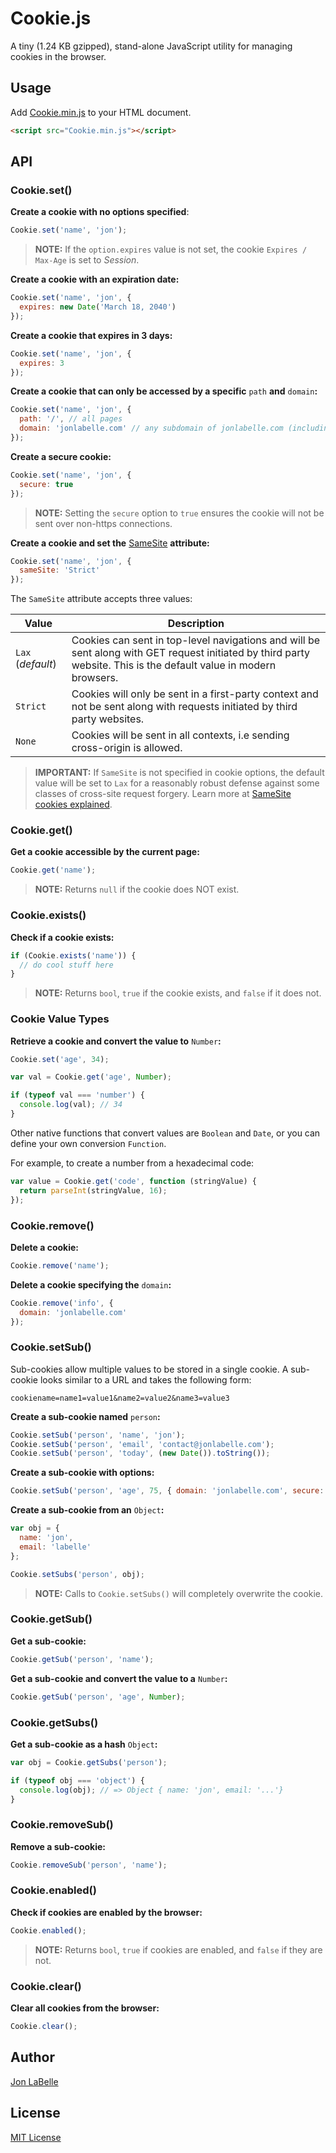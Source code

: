 # Cookie.js

A tiny (1.24 KB gzipped), stand-alone JavaScript utility for managing cookies in the browser.

## Usage

Add [Cookie.min.js](https://raw.githubusercontent.com/jonlabelle/cookie-js/master/Cookie.min.js) to your HTML document.

```html
<script src="Cookie.min.js"></script>
```

## API

### Cookie.set()

**Create a cookie with no options specified**:

```javascript
Cookie.set('name', 'jon');
```

> **NOTE:** If the `option.expires` value is not set, the cookie `Expires / Max-Age` is set to *Session*.

**Create a cookie with an expiration date:**

```javascript
Cookie.set('name', 'jon', {
  expires: new Date('March 18, 2040')
});
```

**Create a cookie that expires in 3 days:**

```javascript
Cookie.set('name', 'jon', {
  expires: 3
});
```

**Create a cookie that can only be accessed by a specific** `path` **and** `domain`**:**

```javascript
Cookie.set('name', 'jon', {
  path: '/', // all pages
  domain: 'jonlabelle.com' // any subdomain of jonlabelle.com (including www)
});
```

**Create a secure cookie:**

```javascript
Cookie.set('name', 'jon', {
  secure: true
});
```

> **NOTE:** Setting the `secure` option to `true` ensures the cookie will not be sent over non-https connections.

**Create a cookie and set the** [SameSite](https://developer.mozilla.org/docs/Web/HTTP/Headers/Set-Cookie/SameSite) **attribute:**

```javascript
Cookie.set('name', 'jon', {
  sameSite: 'Strict'
});
```

The `SameSite` attribute accepts three values:

|       Value       |                                                                            Description                                                                            |
|-------------------|-------------------------------------------------------------------------------------------------------------------------------------------------------------------|
| `Lax` (*default*) | Cookies can sent in top-level navigations and will be sent along with GET request initiated by third party website. This is the default value in modern browsers. |
| `Strict`          | Cookies will only be sent in a first-party context and not be sent along with requests initiated by third party websites.                                         |
| `None`            | Cookies will be sent in all contexts, i.e sending cross-origin is allowed.                                                                                        |

> **IMPORTANT:** If `SameSite` is not specified in cookie options, the default value will be set to `Lax` for a reasonably robust defense against some classes of cross-site request forgery. Learn more at [SameSite cookies explained](https://web.dev/samesite-cookies-explained).

### Cookie.get()

**Get a cookie accessible by the current page:**

```javascript
Cookie.get('name');
```

> **NOTE:** Returns `null` if the cookie does NOT exist.

### Cookie.exists()

**Check if a cookie exists:**

```javascript
if (Cookie.exists('name')) {
  // do cool stuff here
}
```

> **NOTE:** Returns `bool`, `true` if the cookie exists, and `false` if it does not.

### Cookie Value Types

**Retrieve a cookie and convert the value to** `Number`**:**

```javascript
Cookie.set('age', 34);

var val = Cookie.get('age', Number);

if (typeof val === 'number') {
  console.log(val); // 34
}
```

Other native functions that convert values are `Boolean` and `Date`, or you can define your own conversion `Function`.

For example, to create a number from a hexadecimal code:

```javascript
var value = Cookie.get('code', function (stringValue) {
  return parseInt(stringValue, 16);
});
```

### Cookie.remove()

**Delete a cookie:**

```javascript
Cookie.remove('name');
```

**Delete a cookie specifying the** `domain`**:**

```javascript
Cookie.remove('info', {
  domain: 'jonlabelle.com'
});
```

### Cookie.setSub()

Sub-cookies allow multiple values to be stored in a single cookie. A sub-cookie looks similar to a URL and takes the following form:

```text
cookiename=name1=value1&name2=value2&name3=value3
```

**Create a sub-cookie named** `person`**:**

```javascript
Cookie.setSub('person', 'name', 'jon');
Cookie.setSub('person', 'email', 'contact@jonlabelle.com');
Cookie.setSub('person', 'today', (new Date()).toString());
```

**Create a sub-cookie with options:**

```javascript
Cookie.setSub('person', 'age', 75, { domain: 'jonlabelle.com', secure: true });
```

**Create a sub-cookie from an** `Object`**:**

```javascript
var obj = {
  name: 'jon',
  email: 'labelle'
};

Cookie.setSubs('person', obj);
```

> **NOTE:** Calls to `Cookie.setSubs()` will completely overwrite the cookie.

### Cookie.getSub()

**Get a sub-cookie:**

```javascript
Cookie.getSub('person', 'name');
```

**Get a sub-cookie and convert the value to a** `Number`**:**

```javascript
Cookie.getSub('person', 'age', Number);
```

### Cookie.getSubs()

**Get a sub-cookie as a hash** `Object`**:**

```javascript
var obj = Cookie.getSubs('person');

if (typeof obj === 'object') {
  console.log(obj); // => Object { name: 'jon', email: '...'}
}
```

### Cookie.removeSub()

**Remove a sub-cookie:**

```javascript
Cookie.removeSub('person', 'name');
```

### Cookie.enabled()

**Check if cookies are enabled by the browser:**

```javascript
Cookie.enabled();
```

> **NOTE:** Returns `bool`, `true` if cookies are enabled, and `false` if they are not.

### Cookie.clear()

**Clear all cookies from the browser:**

```javascript
Cookie.clear();
```

## Author

[Jon LaBelle](mailto:contact@jonlabelle.com)

## License

[MIT License](LICENSE.txt)
